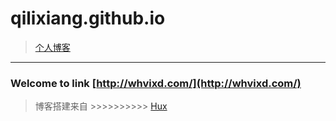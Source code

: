 # qilixiang.github.io

> [个人博客](http://whvixd.com/)

---

### Welcome to link [http://whvixd.com/](http://whvixd.com/)

> 博客搭建来自 >>>>>>>>>> [Hux](https://github.com/Huxpro/huxpro.github.io) 
